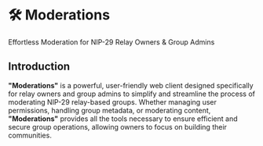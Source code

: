 # 🛠️ Moderations

Effortless Moderation for NIP-29 Relay Owners & Group Admins

## Introduction

**"Moderations"** is a powerful, user-friendly web client designed specifically for relay owners and group admins to simplify and streamline the process of moderating NIP-29 relay-based groups. Whether managing user permissions, handling group metadata, or moderating content, **"Moderations"** provides all the tools necessary to ensure efficient and secure group operations, allowing owners to focus on building their communities.
